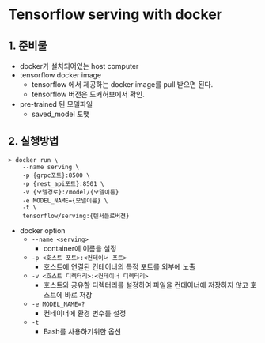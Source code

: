 # Tensorflow serving with docker

## 1. 준비물

* docker가 설치되어있는 host computer
* tensorflow docker image
	* tensorflow 에서 제공하는 docker image를 pull 받으면 된다.
	* tensorflow 버전은 도커허브에서 확인.
* pre-trained 된 모델파일
	* saved_model 포맷

## 2. 실행방법

```
> docker run \
	--name serving \
	-p {grpc포트}:8500 \
	-p {rest_api포트}:8501 \
	-v {모델경로}:/model/{모델이름}
	-e MODEL_NAME={모델이름} \
	-t \
	tensorflow/serving:{텐서플로버젼}
```

* docker option
	* ```--name <serving>```
		* container에 이름을 설정
	* ```-p <호스트 포트>:<컨테이너 포트>```
		* 호스트에 연결된 컨테이너의 특정 포트를 외부에 노출
	* ```-v <호스트 디렉터리>:<컨테이너 디렉터리>```
		* 호스트와 공유할 디렉터리를 설정하여 파일을 컨테이너에 저장하지 않고 호스트에 바로 저장
	* ```-e MODEL_NAME=?```
		* 컨테이너에 환경 변수를 설정
	* ```-t```
		* Bash를 사용하기위한 옵션

